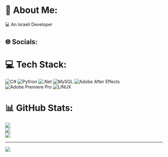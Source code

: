 # 💫 About Me:
💻 An Israeli Developer<br>


## 🌐 Socials:
<!-- [![YouTube](https://img.shields.io/badge/YouTube-%23FF0000.svg?logo=YouTube&logoColor=white)](https://youtube.com/@zvielkorendev) <!--[![Discord](https://img.shields.io/badge/Discord-%237289DA.svg?logo=discord&logoColor=white)]() --> 

# 💻 Tech Stack:
![C#](https://img.shields.io/badge/c%23-%23239120.svg?style=for-the-badge&logo=c-sharp&logoColor=white)  ![Python](https://img.shields.io/badge/python-3670A0?style=for-the-badge&logo=python&logoColor=ffdd54) ![.Net](https://img.shields.io/badge/.NET-5C2D91?style=for-the-badge&logo=.net&logoColor=white) ![MySQL](https://img.shields.io/badge/mysql-%2300f.svg?style=for-the-badge&logo=mysql&logoColor=white)  ![Adobe After Effects](https://img.shields.io/badge/Adobe%20After%20Effects-9999FF.svg?style=for-the-badge&logo=Adobe%20After%20Effects&logoColor=white) ![Adobe Premiere Pro](https://img.shields.io/badge/Adobe%20Premiere%20Pro-9999FF.svg?style=for-the-badge&logo=Adobe%20Premiere%20Pro&logoColor=white) ![LINUX](https://img.shields.io/badge/Linux-FCC624?style=for-the-badge&logo=linux&logoColor=black)
# 📊 GitHub Stats:
![](https://github-readme-stats.vercel.app/api?username=zvielkoren&theme=dark&hide_border=false&include_all_commits=true&count_private=true)<br/>
![](https://github-readme-streak-stats.herokuapp.com/?user=zvielkoren&theme=dark&hide_border=false)<br/>
![](https://github-readme-stats.vercel.app/api/top-langs/?username=zvielkoren&theme=dark&hide_border=false&include_all_commits=true&count_private=true&layout=compact)

---
[![](https://visitcount.itsvg.in/api?id=zvielkoren&label=Profile%20Views&color=0&pretty=true)](https://visitcount.itsvg.in)
<!--
## 💰 You can help me by Donating
  [![PayPal](https://img.shields.io/badge/PayPal-00457C?style=for-the-badge&logo=paypal&logoColor=white)](https://paypal.me/zvielkoren) -->

  
<!-- Proudly created with GPRM ( https://gprm.itsvg.in ) -->
